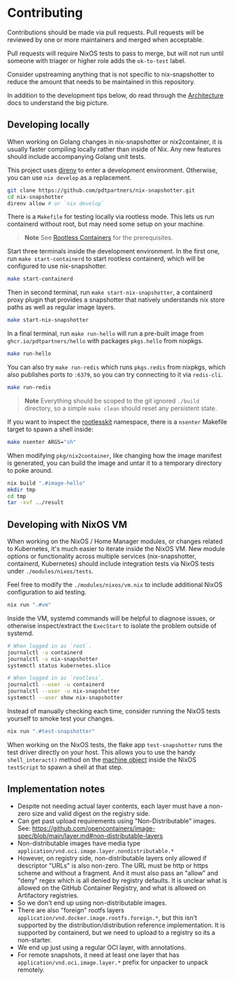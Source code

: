 # Contributing

Contributions should be made via pull requests. Pull requests will be reviewed
by one or more maintainers and merged when acceptable.

Pull requests will require NixOS tests to pass to merge, but will not run until
someone with triager or higher role adds the `ok-to-test` label.

Consider upstreaming anything that is not specific to nix-snapshotter to reduce
the amount that needs to be maintained in this repository.

In addition to the development tips below, do read through the
[Architecture](docs/architecture.md) docs to understand the big picture.

## Developing locally

When working on Golang changes in nix-snapshotter or nix2container, it is
usually faster compiling locally rather than inside of Nix. Any new features
should include accompanying Golang unit tests.

This project uses [direnv](https://github.com/direnv/direnv) to enter a
development environment. Otherwise, you can use `nix develop` as a replacement.

```sh
git clone https://github.com/pdtpartners/nix-snapshotter.git
cd nix-snapshotter
direnv allow # or `nix develop`
```

There is a `Makefile` for testing locally via rootless mode. This lets us run
containerd without root, but may need some setup on your machine.

> **Note**
> See [Rootless Containers][rootless-containers] for the prerequisites.

Start three terminals inside the development environment. In the first one,
run `make start-containerd` to start rootless containerd, which will be
configured to use nix-snapshotter.

```sh
make start-containerd
```

Then in second terminal, run `make start-nix-snapshotter`, a containerd proxy
plugin that provides a snapshotter that natively understands nix store paths
as well as regular image layers.

```sh
make start-nix-snapshotter
```

In a final terminal, run `make run-hello` will run a pre-built image from
`ghcr.io/pdtpartners/hello` with packages `pkgs.hello` from nixpkgs.

```sh
make run-hello
```

You can also try `make run-redis` which runs `pkgs.redis` from nixpkgs, which
also publishes ports to `:6379`, so you can try connecting to it via
`redis-cli`.

```sh
make run-redis
```

> **Note**
> Everything should be scoped to the git ignored `./build` directory, so a
> simple `make clean` should reset any persistent state.

If you want to inspect the [rootlesskit][rootlesskit] namespace, there is a `nsenter`
Makefile target to spawn a shell inside:

```sh
make nsenter ARGS="sh"
```

When modifying `pkg/nix2container`, like changing how the image manifest is
generated, you can build the image and untar it to a temporary directory to
poke around.

```sh
nix build ".#image-hello"
mkdir tmp
cd tmp
tar -xvf ../result
```

## Developing with NixOS VM

When working on the NixOS / Home Manager modules, or changes related to
Kubernetes, it's much easier to iterate inside the NixOS VM. New module options
or functionality across multiple services (nix-snapshotter, containerd,
Kubernetes) should include integration tests via NixOS tests under
`./modules/nixos/tests`.

Feel free to modify the `./modules/nixos/vm.nix` to include additional NixOS
configuration to aid testing.

```sh
nix run ".#vm"
```

Inside the VM, systemd commands will be helpful to diagnose issues, or
otherwise inspect/extract the `ExecStart` to isolate the problem outside of
systemd.

```sh
# When logged in as `root`.
journalctl -u containerd
journalctl -u nix-snapshotter
systemctl status kubernetes.slice

# When logged in as `rootless`.
journalctl --user -u containerd
journalctl --user -u nix-snapshotter
systemctl --user show nix-snapshotter
```

Instead of manually checking each time, consider running the NixOS tests
yourself to smoke test your changes.

```sh
nix run ".#test-snapshotter"
```

When working on the NixOS tests, the flake app `test-snapshotter` runs the test
driver directly on your host. This allows you to use the handy
`shell_interact()` method on the [machine object][machine-object] inside the
NixOS `testScript` to spawn a shell at that step.

## Implementation notes
- Despite not needing actual layer contents, each layer must have a non-zero
  size and valid digest on the registry side.
- Can get past upload requirements using "Non-Distributable" images.
  See: https://github.com/opencontainers/image-spec/blob/main/layer.md#non-distributable-layers
- Non-distributable images have media type `application/vnd.oci.image.layer.nondistributable.*`
- However, on registry side, non-distributable layers only allowed if
  descriptor "URLs" is also non-zero. The URL must be http or https scheme and
  without a fragment. And it must also pass an "allow" and "deny" regex which is
  all denied by registry defaults. It is unclear what is allowed on the GitHub Container Registry,
  and what is allowed on Artifactory registries.
- So we don't end up using non-distributable images.
- There are also "foreign" rootfs layers `application/vnd.docker.image.rootfs.foreign.*`,
  but this isn't supported by the distribution/distribution reference implementation.
  It is supported by containerd, but we need to upload to a registry so its a
  non-starter.
- We end up just using a regular OCI layer, with annotations.
- For remote snapshots, it need at least one layer that has
  `application/vnd.oci.image.layer.*` prefix for unpacker to unpack remotely.

[rootless-containers]: https://rootlesscontaine.rs/getting-started/common/
[rootlesskit]: https://github.com/rootless-containers/rootlesskit
[machine-object]: https://nixos.org/manual/nixos/stable/#ssec-machine-objects
